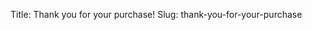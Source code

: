 Title: Thank you for your purchase!
Slug: thank-you-for-your-purchase

<!-- Google Code for Purchase Conversion Page -->
<script type="text/javascript">
/* <![CDATA[ */
var google_conversion_id = 977330924;
var google_conversion_language = "en";
var google_conversion_format = "3";
var google_conversion_color = "ffffff";
var google_conversion_label = "QmKbCPyNzAIQ7MWD0gM";
var google_conversion_value = 0;
if ($50.00) {
  google_conversion_value = $50.00;
}
/* ]]> */
</script>
<script type="text/javascript" src="http://www.googleadservices.com/pagead/conversion.js">
</script>
<noscript>
<div style="display:inline;">
<img height="1" width="1" style="border-style:none;" alt="" src="http://www.googleadservices.com/pagead/conversion/977330924/?value=$50.00&amp;label=QmKbCPyNzAIQ7MWD0gM&amp;guid=ON&amp;script=0"/>
</div>
</noscript>
